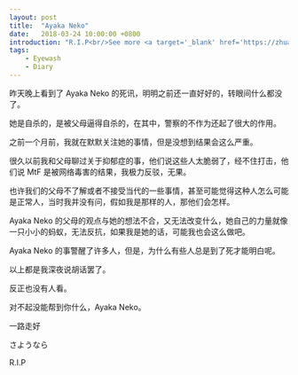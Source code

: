 ```yaml
---
layout: post
title:  "Ayaka Neko"
date:   2018-03-24 10:00:00 +0800
introduction: "R.I.P<br/>See more <a target='_blank' href='https://zhuanlan.zhihu.com/p/34901959'>information</a>"
tags:
    - Eyewash
    - Diary
---
```


昨天晚上看到了 Ayaka Neko 的死讯，明明之前还一直好好的，转眼间什么都没了。

她是自杀的，是被父母逼得自杀的，在其中，警察的不作为还起了很大的作用。

之前一个月前，我就在默默关注她的事情，但是没想到结果会这么严重。

很久以前我和父母聊过关于抑郁症的事，他们说这些人太脆弱了，经不住打击，他们说 MtF 是被网络毒害的结果，我极力反驳，无果。

也许我们的父母不了解或者不接受当代的一些事情，甚至可能觉得这种人怎么可能是正常人，当时我并没有问，假如我是那样的人，那他们会怎样。

Ayaka Neko 的父母的观点与她的想法不合，又无法改变什么，她自己的力量就像一只小小的蚂蚁，无法反抗，如果我是她的话，可能我也会这么做吧。

Ayaka Neko 的事警醒了许多人，但是，为什么有些人总是到了死才能明白呢。

以上都是我深夜说胡话罢了。

反正也没有人看。

对不起没能帮到你什么，Ayaka Neko。

一路走好

さようなら

R.I.P